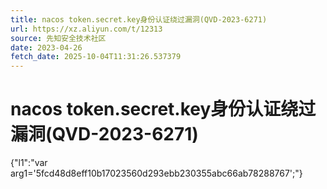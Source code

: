 ```yaml
---
title: nacos token.secret.key身份认证绕过漏洞(QVD-2023-6271)
url: https://xz.aliyun.com/t/12313
source: 先知安全技术社区
date: 2023-04-26
fetch_date: 2025-10-04T11:31:26.537379
---
```


# nacos token.secret.key身份认证绕过漏洞(QVD-2023-6271)

{"l1":"var arg1='5fcd48d8eff10b17023560d293ebb230355abc66ab78288767';"}